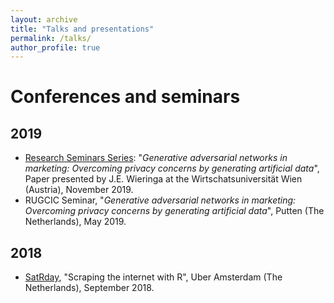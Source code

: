 ```yaml
---
layout: archive
title: "Talks and presentations"
permalink: /talks/
author_profile: true
---
```


# Conferences and seminars
## 2019
- [Research Seminars Series](https://www.wu.ac.at/fileadmin/wu/d/marketing/Marketing_Research_Seminar_Series/Fall_2019/Abstract_Wieringa_J.E.Jaap.pdf): "*Generative adversarial networks in marketing: Overcoming privacy concerns by generating artificial data*", Paper presented by J.E. Wieringa at the Wirtschatsuniversität Wien (Austria), November 2019.
- RUGCIC Seminar, "*Generative adversarial networks in marketing: Overcoming privacy concerns by generating artificial data*", Putten (The Netherlands), May 2019.

## 2018
- [SatRday](https://amsterdam2018.satrdays.org/), "Scraping the internet with R", Uber Amsterdam (The Netherlands), September 2018.

